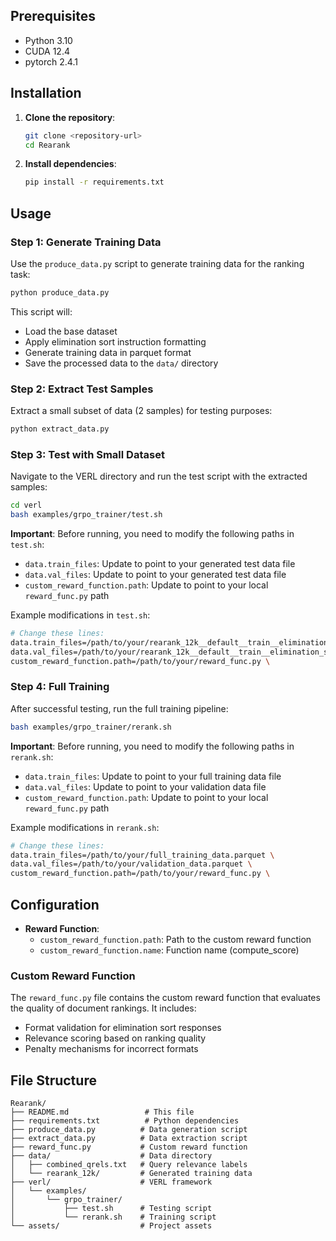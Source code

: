 
## Prerequisites

- Python 3.10
- CUDA 12.4
- pytorch 2.4.1

## Installation

1. **Clone the repository**:
   ```bash
   git clone <repository-url>
   cd Rearank
   ```

2. **Install dependencies**:
   ```bash
   pip install -r requirements.txt
   ```

## Usage

### Step 1: Generate Training Data

Use the `produce_data.py` script to generate training data for the ranking task:

```bash
python produce_data.py
```

This script will:
- Load the base dataset
- Apply elimination sort instruction formatting
- Generate training data in parquet format
- Save the processed data to the `data/` directory

### Step 2: Extract Test Samples

Extract a small subset of data (2 samples) for testing purposes:

```bash
python extract_data.py 
```

### Step 3: Test with Small Dataset

Navigate to the VERL directory and run the test script with the extracted samples:

```bash
cd verl
bash examples/grpo_trainer/test.sh
```

**Important**: Before running, you need to modify the following paths in `test.sh`:
- `data.train_files`: Update to point to your generated test data file
- `data.val_files`: Update to point to your generated test data file
- `custom_reward_function.path`: Update to point to your local `reward_func.py` path

Example modifications in `test.sh`:
```bash
# Change these lines:
data.train_files=/path/to/your/rearank_12k__default__train__elimination_sort_small_2.parquet \
data.val_files=/path/to/your/rearank_12k__default__train__elimination_sort_small_2.parquet \
custom_reward_function.path=/path/to/your/reward_func.py \
```

### Step 4: Full Training

After successful testing, run the full training pipeline:

```bash
bash examples/grpo_trainer/rerank.sh
```

**Important**: Before running, you need to modify the following paths in `rerank.sh`:
- `data.train_files`: Update to point to your full training data file
- `data.val_files`: Update to point to your validation data file
- `custom_reward_function.path`: Update to point to your local `reward_func.py` path

Example modifications in `rerank.sh`:
```bash
# Change these lines:
data.train_files=/path/to/your/full_training_data.parquet \
data.val_files=/path/to/your/validation_data.parquet \
custom_reward_function.path=/path/to/your/reward_func.py \
```

## Configuration


- **Reward Function**:
  - `custom_reward_function.path`: Path to the custom reward function
  - `custom_reward_function.name`: Function name (compute_score)

### Custom Reward Function

The `reward_func.py` file contains the custom reward function that evaluates the quality of document rankings. It includes:

- Format validation for elimination sort responses
- Relevance scoring based on ranking quality
- Penalty mechanisms for incorrect formats

## File Structure

```
Rearank/
├── README.md                 # This file
├── requirements.txt          # Python dependencies
├── produce_data.py          # Data generation script
├── extract_data.py          # Data extraction script
├── reward_func.py           # Custom reward function
├── data/                    # Data directory
│   ├── combined_qrels.txt   # Query relevance labels
│   └── rearank_12k/         # Generated training data
├── verl/                    # VERL framework
│   └── examples/
│       └── grpo_trainer/
│           ├── test.sh      # Testing script
│           └── rerank.sh    # Training script
└── assets/                  # Project assets
```
